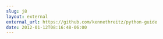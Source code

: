 ```yaml
---
slug: j8
layout: external
external_url: https://github.com/kennethreitz/python-guide
date: 2012-01-12T08:16:48-06:00
---
```


